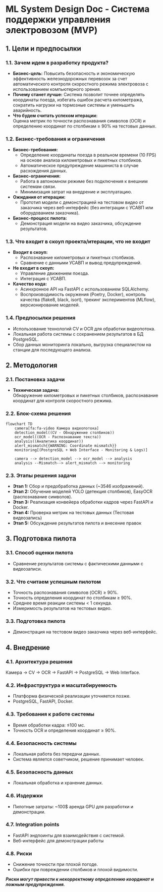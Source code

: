 
# ML System Design Doc - Система поддержки управления электровозом (MVP)

## 1. Цели и предпосылки

### 1.1. Зачем идем в разработку продукта?

- **Бизнес-цель:** Повысить безопасность и экономическую эффективность железнодорожных перевозок за счет автоматического контроля скоростного режима электровоза с использованием компьютерного зрения.
- **Почему станет лучше:** Система позволит точнее определять координаты поезда, избегать ошибок расчета километража, сократить нагрузки на тормозные системы и уменьшить аварийность.
- **Что будем считать успехом итерации:**  
  Оценка метрик по точности распознавания символов (OCR) и определению координат по столбикам ≥ 90% на тестовых данных.

### 1.2. Бизнес-требования и ограничения

- **Бизнес-требования:**  
  - Определение координаты поезда в реальном времени (10 FPS) на основе анализа километровых и пикетных столбиков.  
  - Автоматическое предупреждение машиниста в случае расхождения данных.
- **Бизнес-ограничения:**  
  - Работа в автономном режиме без подключения к внешним системам связи.
  - Минимизация затрат на внедрение и эксплуатацию.
- **Ожидания от итерации:**  
  - Прототип модели с демонстрацией на тестовом видео от заказчика через веб-интерфейс (без интеграции с УСАВП или оборудованием заказчика).
- **Бизнес-процесс пилота:**  
  - Демонстрация модели на видео заказчика, обсуждение результатов.

### 1.3. Что входит в скоуп проекта/итерации, что не входит

- **Входит в скоуп:**  
  - Распознавание километровых и пикетных столбиков.
  - Сравнение с данными УСАВП и вывод предупреждений.
- **Не входит в скоуп:**  
  - Управление движением поезда.
  - Интеграция с УСАВП.
- **Качество кода:**  
  - Асинхронное API на FastAPI с использованием SQLAlchemy.
  - Воспроизводимость окружения (Poetry, Docker), контроль качества (flake8, black, isort), трекинг экспериментов (MLflow), версионирование моделей.

### 1.4. Предпосылки решения

- Использование технологий CV и OCR для обработки видеопотока.
- Локальная работа системы с сохранением результатов в БД PostgreSQL.
- Сбор данных мониторинга локально, выгрузка специалистом на станции для последующего анализа.

## 2. Методология

### 2.1. Постановка задачи

- **Техническая задача:**  
  Обнаружение километровых и пикетных столбиков, распознавание координат для контроля скоростного режима.

### 2.2. Блок-схема решения

```mermaid
flowchart TD
    camera[fa:fa-video Камера видеопотока]
    detection_model((CV - Обнаружение столбиков))
    ocr_model((OCR - Распознавание текста))
    analysis((Аналитика координат))
    alert_mismatch{{WARNING: Coordinate mismatch}}
    monitoring[(PostgreSQL + Web Interface - Monitoring & Logs)]

    camera --> detection_model --> ocr_model --> analysis
    analysis --Mismatch--> alert_mismatch --> monitoring
```

### 2.3. Этапы решения задачи

- **Этап 1:** Сбор и предобработка данных (~3546 изображений).
- **Этап 2:** Обучение моделей YOLO (детекция столбиков), EasyOCR (распознавание символов).
- **Этап 3:** Реализация конвейера обработки кадров через FastAPI и Docker.
- **Этап 4:** Проверка метрик на тестовых данных (Тестовая видеозапись)
- **Этап 5:** Обсуждение результатов пилота и внесение правок

## 3. Подготовка пилота

### 3.1. Способ оценки пилота

- Сравнение результатов системы с фактическими данными с видеозаписи.

### 3.2. Что считаем успешным пилотом

- Точность распознавания символов (OCR) ≥ 90%.
- Точность определения координат по столбикам ≥ 90%.
- Среднее время реакции системы < 1 секунда.
- Измеримость результатов на тестовых видео.

### 3.3. Подготовка пилота

- Демонстрация на тестовом видео заказчика через веб-интерфейс.

## 4. Внедрение

### 4.1. Архитектура решения

Камера → CV → OCR → FastAPI → PostgreSQL → Web Interface.

### 4.2. Инфраструктура и масштабируемость

- Платформа физической реализации уточняется позже.
- PostgreSQL, FastAPI, Docker.

### 4.3. Требования к работе системы

- Время обработки кадра: ≤100 мс.
- Точность OCR и определения координат ≥ 90%.

### 4.4. Безопасность системы

- Локальная работа без передачи данных.
- Система является советчиком, решение принимает человек.

### 4.5. Безопасность данных

- Локальная обработка и хранение данных.

### 4.6. Издержки

- Пилотные затраты: ~100$ аренда GPU для разработки и демонстрации.

### 4.7. Integration points

- FastAPI эндпоинты для взаимодействия с системой.
- Веб-интерфейс для демонстрации работы

### 4.8. Риски

- Снижение точности при плохой погоде.
- Ошибки при повреждении столбиков и плохой видимости.

***Риски могут привести к некорректному определению координат и ложным предупреждения.***
